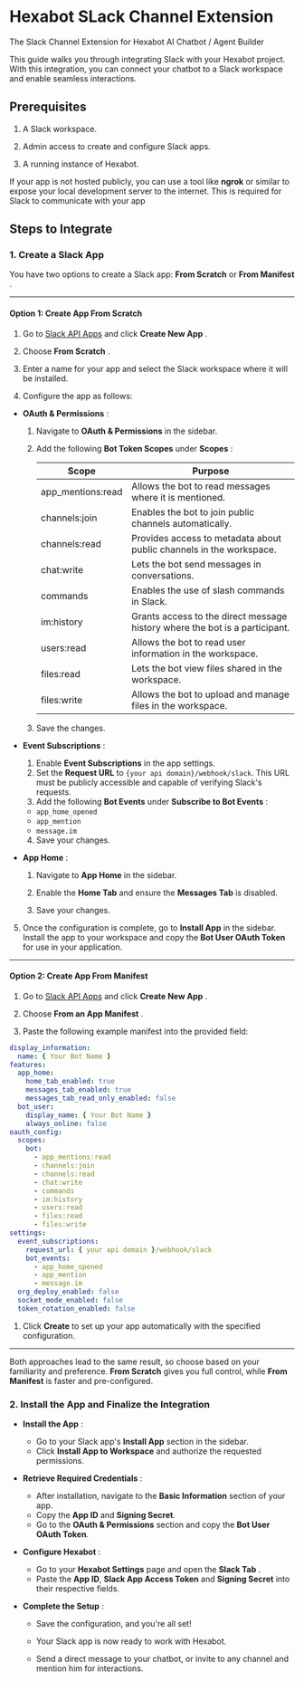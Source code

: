 # Hexabot SLack Channel Extension

The Slack Channel Extension for Hexabot AI Chatbot / Agent Builder

This guide walks you through integrating Slack with your Hexabot project. With this integration, you can connect your chatbot to a Slack workspace and enable seamless interactions.

## Prerequisites

1. A Slack workspace.

2. Admin access to create and configure Slack apps.

3. A running instance of Hexabot.

If your app is not hosted publicly, you can use a tool like **ngrok** or similar to expose your local development server to the internet. This is required for Slack to communicate with your app

## Steps to Integrate

### 1. Create a Slack App

You have two options to create a Slack app: **From Scratch** or **From Manifest** .

---

#### Option 1: Create App From Scratch

1. Go to [Slack API Apps](https://api.slack.com/apps) and click **Create New App** .

2. Choose **From Scratch** .

3. Enter a name for your app and select the Slack workspace where it will be installed.

4. Configure the app as follows:

- **OAuth & Permissions** :

  1. Navigate to **OAuth & Permissions** in the sidebar.
  2. Add the following **Bot Token Scopes** under **Scopes** :

     | Scope             | Purpose                                                                     |
     | ----------------- | --------------------------------------------------------------------------- |
     | app_mentions:read | Allows the bot to read messages where it is mentioned.                      |
     | channels:join     | Enables the bot to join public channels automatically.                      |
     | channels:read     | Provides access to metadata about public channels in the workspace.         |
     | chat:write        | Lets the bot send messages in conversations.                                |
     | commands          | Enables the use of slash commands in Slack.                                 |
     | im:history        | Grants access to the direct message history where the bot is a participant. |
     | users:read        | Allows the bot to read user information in the workspace.                   |
     | files:read        | Lets the bot view files shared in the workspace.                            |
     | files:write       | Allows the bot to upload and manage files in the workspace.                 |

  3. Save the changes.

- **Event Subscriptions** :

  1. Enable **Event Subscriptions** in the app settings.
  2. Set the **Request URL** to `{your api domain}/webhook/slack`. This URL must be publicly accessible and capable of verifying Slack's requests.
  3. Add the following **Bot Events** under **Subscribe to Bot Events** :

  - `app_home_opened`
  - `app_mention`
  - `message.im`

  4. Save your changes.

- **App Home** :

  1. Navigate to **App Home** in the sidebar.
  2. Enable the **Home Tab** and ensure the **Messages Tab** is disabled.

  3. Save your changes.

5. Once the configuration is complete, go to **Install App** in the sidebar. Install the app to your workspace and copy the **Bot User OAuth Token** for use in your application.

---

#### Option 2: Create App From Manifest

1. Go to [Slack API Apps]() and click **Create New App** .

2. Choose **From an App Manifest** .

3. Paste the following example manifest into the provided field:

```yaml
display_information:
  name: { Your Bot Name }
features:
  app_home:
    home_tab_enabled: true
    messages_tab_enabled: true
    messages_tab_read_only_enabled: false
  bot_user:
    display_name: { Your Bot Name }
    always_online: false
oauth_config:
  scopes:
    bot:
      - app_mentions:read
      - channels:join
      - channels:read
      - chat:write
      - commands
      - im:history
      - users:read
      - files:read
      - files:write
settings:
  event_subscriptions:
    request_url: { your api domain }/webhook/slack
    bot_events:
      - app_home_opened
      - app_mention
      - message.im
  org_deploy_enabled: false
  socket_mode_enabled: false
  token_rotation_enabled: false
```

1. Click **Create** to set up your app automatically with the specified configuration.

---

Both approaches lead to the same result, so choose based on your familiarity and preference. **From Scratch** gives you full control, while **From Manifest** is faster and pre-configured.

### 2. Install the App and Finalize the Integration

- **Install the App** :

  - Go to your Slack app's **Install App** section in the sidebar.
  - Click **Install App to Workspace** and authorize the requested permissions.

- **Retrieve Required Credentials** :

  - After installation, navigate to the **Basic Information** section of your app.
  - Copy the **App ID** and **Signing Secret**.
  - Go to the **OAuth & Permissions** section and copy the **Bot User OAuth Token**.

- **Configure Hexabot** :

  - Go to your **Hexabot Settings** page and open the **Slack Tab** .
  - Paste the **App ID**, **Slack App Access Token** and **Signing Secret** into their respective fields.

- **Complete the Setup** :

  - Save the configuration, and you're all set!

  - Your Slack app is now ready to work with Hexabot.

  - Send a direct message to your chatbot, or invite to any channel and mention him for interactions.
